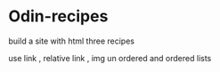 # Odin-recipes
build a site with html 
three recipes 

use link , relative link , img 
un ordered and ordered lists
